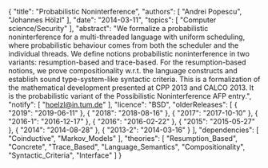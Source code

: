{
    "title": "Probabilistic Noninterference",
    "authors": [
        "Andrei Popescu",
        "Johannes Hölzl"
    ],
    "date": "2014-03-11",
    "topics": [
        "Computer science/Security"
    ],
    "abstract": "We formalize a probabilistic noninterference for a multi-threaded language with uniform scheduling, where probabilistic behaviour comes from both the scheduler and the individual threads. We define notions probabilistic noninterference in two variants: resumption-based and trace-based. For the resumption-based notions, we prove compositionality w.r.t. the language constructs and establish sound type-system-like syntactic criteria. This is a formalization of the mathematical development presented at CPP 2013 and CALCO 2013. It is the probabilistic variant of the Possibilistic Noninterference AFP entry.",
    "notify": [
        "hoelzl@in.tum.de"
    ],
    "licence": "BSD",
    "olderReleases": [
        {
            "2019": "2019-06-11"
        },
        {
            "2018": "2018-08-16"
        },
        {
            "2017": "2017-10-10"
        },
        {
            "2016-1": "2016-12-17"
        },
        {
            "2016": "2016-02-22"
        },
        {
            "2015": "2015-05-27"
        },
        {
            "2014": "2014-08-28"
        },
        {
            "2013-2": "2014-03-16"
        }
    ],
    "dependencies": [
        "Coinductive",
        "Markov_Models"
    ],
    "theories": [
        "Resumption_Based",
        "Concrete",
        "Trace_Based",
        "Language_Semantics",
        "Compositionality",
        "Syntactic_Criteria",
        "Interface"
    ]
}